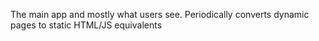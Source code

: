 The main app and mostly what users see. Periodically converts dynamic pages to static HTML/JS equivalents

